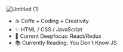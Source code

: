![Untitled (1)](https://user-images.githubusercontent.com/34781875/89134208-c4f34580-d4e8-11ea-82ea-dfb070bdb8cd.png)

- :coffee: Coffe + Coding + Creativity
- ✨ HTML / CSS / JavaScript
- 🌱 Current Deepfocus: React/Redux
- 📚 Currently Reading: You Don't Know JS
